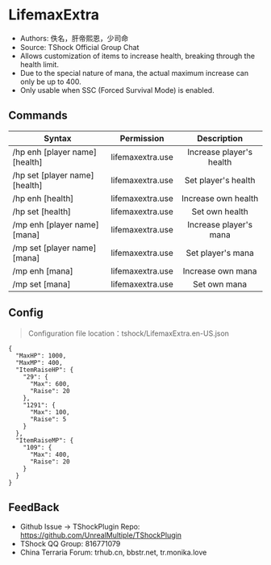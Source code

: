 # LifemaxExtra

- Authors: 佚名，肝帝熙恩，少司命
- Source: TShock Official Group Chat
- Allows customization of items to increase health, breaking through the health limit.
- Due to the special nature of mana, the actual maximum increase can only be up to 400.
- Only usable when SSC (Forced Survival Mode) is enabled.

## Commands

| Syntax                         |    Permission    |       Description        |
|--------------------------------|:----------------:|:------------------------:|
| /hp enh [player name] [health] | lifemaxextra.use | Increase player's health |
| /hp set [player name] [health] | lifemaxextra.use |   Set player's health    |
| /hp enh [health]               | lifemaxextra.use |   Increase own health    |
| /hp set [health]               | lifemaxextra.use |      Set own health      |
| /mp enh [player name] [mana]   | lifemaxextra.use |  Increase player's mana  |
| /mp set [player name] [mana]   | lifemaxextra.use |    Set player's mana     |
| /mp enh [mana]                 | lifemaxextra.use |    Increase own mana     |
| /mp set [mana]                 | lifemaxextra.use |       Set own mana       |


## Config
> Configuration file location：tshock/LifemaxExtra.en-US.json
```json5
{
  "MaxHP": 1000,
  "MaxMP": 400,
  "ItemRaiseHP": {
    "29": {
      "Max": 600,
      "Raise": 20
    },
    "1291": {
      "Max": 100,
      "Raise": 5
    }
  },
  "ItemRaiseMP": {
    "109": {
      "Max": 400,
      "Raise": 20
    }
  }
}
```

## FeedBack
- Github Issue -> TShockPlugin Repo: https://github.com/UnrealMultiple/TShockPlugin
- TShock QQ Group: 816771079
- China Terraria Forum: trhub.cn, bbstr.net, tr.monika.love
